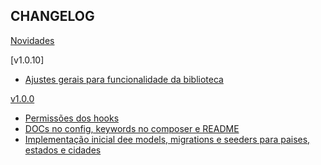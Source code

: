 CHANGELOG
----------------------

[Novidades](https://github.com/PauloFelipeM/brazilian-regions/commits/develop)

[v1.0.10]
 * [Ajustes gerais para funcionalidade da biblioteca](https://github.com/PauloFelipeM/brazilian-regions/commit/fe30af6db663fadf2c6362f340fd102e8708fdf9)

[v1.0.0](https://github.com/PauloFelipeM/brazilian-regions/commits/v1.0.0)
 * [Permissões dos hooks](https://github.com/PauloFelipeM/brazilian-regions/commit/555045ab0170899bd0b8feb489d59e0a14b6289b)
 * [DOCs no config, keywords no composer e README](https://github.com/PauloFelipeM/brazilian-regions/commit/a0416a2392afe36077ea2c7637109787b734941b)
 * [Implementação inicial dee models, migrations e seeders para paises, estados e cidades](https://github.com/PauloFelipeM/brazilian-regions/commit/d0d59361b812a834b83ec6ec1057f790e4b44134)
